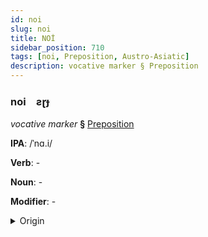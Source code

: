 ```yaml
---
id: noi
slug: noi
title: NOİ
sidebar_position: 710
tags: [noi, Preposition, Austro-Asiatic]
description: vocative marker § Preposition
---
```


### noi&emsp;<span kind="abugida">ƨɽɟ</span>

*vocative marker* **§** [Preposition](../../tags/Preposition)

**IPA**: /ˈnɑ.i/

**Verb**: -

**Noun**: -

**Modifier**: -

<details>
    <summary>Origin</summary>
    Vietnamese này [na(ː)j˨˩]<br/>
    <em>Austro-Asiatic Language Family</em>
</details>